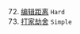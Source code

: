 72. [编辑距离](https://leetcode-cn.com/problems/edit-distance/) `Hard`
198. [打家劫舍](https://leetcode-cn.com/problems/house-robber/) `Simple`
